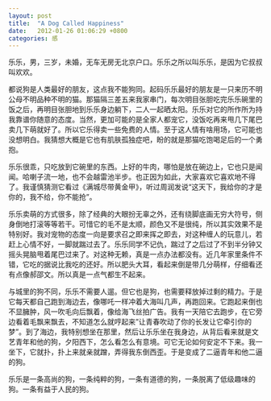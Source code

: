 ```yaml
---
layout: post
title:  "A Dog Called Happiness"
date:   2012-01-26 01:06:29 +0800
categories: 感
---
```

乐乐，男，三岁，未婚，无车无房无北京户口。乐乐之所以叫乐乐，是因为它叔叔叫欢欢。

都说狗是人类最好的朋友，这点我不能狗同。起码乐乐最好的朋友是一只来历不明公母不明品种不明的猫。那猫隔三差五来我家串门，每次明目张胆吃完乐乐碗里的饭之后，再明目张胆地到乐乐身边躺下，二人一起晒太阳。乐乐对它的所作所为持我靠谱你随意的态度。当然，更加可能的是全家人都宠它，没饭吃再来甩几下尾巴卖几下萌就好了。所以它乐得卖一些免费的人情。至于这人情有啥用场，它可能也没想明白。我猜想大概是它也有肌肤孤独症吧，盼的就是那猫吃饱喝足后的一个勇抱。

乐乐很乖，只吃放到它碗里的东西。上好的牛肉，哪怕是放在碗边上，它也只是闻闻。哈喇子流一地，也不会越雷池半步。也正因为如此，大家喜欢它喜欢地不得了。我谨慎猜测它看过《满城尽带黄金甲》，听过周润发说“这天下，我给你的才是你的，我不给，你不能抢”。

乐乐卖萌的方式很多，除了经典的大眼扮无辜之外，还有绕脚底画无穷大符号，侧身倒地打滚等等若干。可惜它的毛不是太顺，颜色又不是很纯，所以其实效果不是特别好。我对宠物的态度一向是要求召之即来挥之即去，对这种缠人的玩意儿，若赶上心情不好，一脚就踹过去了。乐乐同学不记仇，踹过了之后过了不到半分钟又摇头晃脑甩着尾巴过来了。对这种无赖，真是一点办法都没有。近几年家里条件不错，它吃的据说比我吃的还好。所以肥头大耳，看起来倒是带几分萌样，仔细看还有点像郝邵文。所以真是一点气都生不起来。

与城里的狗不同，乐乐不需要人遛。但它也是狗，也需要释放掉过剩的精力。于是它每天都自己跑到海边去，像哪吒一样冲着大海叫几声，再跑回来。它跑起来倒也不显臃肿，风一吹毛向后飘着，像给海飞丝拍广告。我有一天陪它去跑步，在它旁边看着毛飘来飘去，不知道怎么就哼起来”让青春吹动了你的长发让它牵引你的梦”。到了海边，我特别想坐在那里，然后让乐乐坐在我身边，从背后看来就是文艺青年和他的狗，夕阳西下，怎么看怎么有意境。可它无论如何安定不下来。我一坐下，它就扑，扑上来就亲就蹭，弄得我东倒西歪。于是变成了二逼青年和他二逼的狗。

乐乐是一条高尚的狗，一条纯粹的狗，一条有道德的狗，一条脱离了低级趣味的狗。一条有益于人民的狗。

